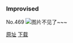 ### Improvised
No.469
![图片不见了~~~](https://imgs.xkcd.com/comics/improvised.png)

[原址](https://xkcd.com//469) [下载](https://imgs.xkcd.com/comics/improvised.png)

